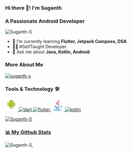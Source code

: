 ### Hi there 👋! I'm Suganth
### A Passionate Android Developer

<p align="left"> <img src="https://komarev.com/ghpvc/?username=Suganth-S&label=Profile%20views&color=0e75b6&style=flat" alt="Suganth-S" /> </p>

- 🌱 I’m currently learning **Flutter, Jetpack Compose, DSA**
- 👨‍💻 #SelfTaught Developer.
- 💬 Ask me about **Java, Kotlin, Android**

### More About Me

<a href="https://www.linkedin.com/in/suganth-s/" target="blank"><img align="center" src="https://raw.githubusercontent.com/rahuldkjain/github-profile-readme-generator/master/src/images/icons/Social/linked-in-alt.svg" alt="suganth-s" height="30" width="40" /></a>

### Tools & Technology 🛠

<p align="left"> <a href="https://developer.android.com" target="_blank"> <img src="https://raw.githubusercontent.com/devicons/devicon/master/icons/android/android-original-wordmark.svg" alt="android" width="40" height="40"/> </a> <a href="https://dart.dev" target="_blank"> <img src="https://www.vectorlogo.zone/logos/dartlang/dartlang-icon.svg" alt="dart" width="40" height="40"/> </a> <a href="https://flutter.dev" target="_blank"> <img src="https://www.vectorlogo.zone/logos/flutterio/flutterio-icon.svg" alt="flutter" width="40" height="40"/> </a> <a href="https://www.java.com" target="_blank"> <img src="https://raw.githubusercontent.com/devicons/devicon/master/icons/java/java-original.svg" alt="java" width="40" height="40"/> </a> <a href="https://kotlinlang.org" target="_blank"> <img src="https://www.vectorlogo.zone/logos/kotlinlang/kotlinlang-icon.svg" alt="kotlin" width="40" height="40"/> </p>
  
<p><img align="bottom" src="https://github-readme-stats.vercel.app/api/top-langs?username=Suganth-S&show_icons=true&locale=en&layout=compact" alt="Suganth-S" /></p>
 
### 📊 My Github Stats
<p>&nbsp;<img align="left" src="https://github-readme-stats.vercel.app/api?username=Suganth-S&show_icons=true&locale=en" alt="Suganth-S"/> </p>

